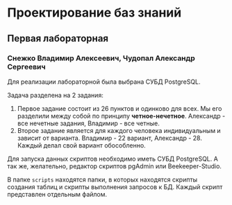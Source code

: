 # Проектирование баз знаний
## Первая лабораторная
### Снежко Владимир Алексеевич, Чудопал Александр Сергеевич
Для реализации лабораторной была выбрана СУБД PostgreSQL. 

Задача разделена на 2 задания:
1. Первое задание состоит из 26 пунктов и одинково для всех. Мы его разделили между собой по принципу **четное-нечетное**. Александр - все нечетные задания, Владимир - все четные.
2. Второе задание является для каждого человека индивидуальным и зависит от варианта. Владимир - 22 вариант, Александр - 28. Каждый делал свой вариант обособленно.

Для запуска данных скриптов необходимо иметь СУБД PostgreSQL. А так же, желательно, редактор скриптов pgAdmin или Beekeeper-Studio.

В папке `scripts` находятся папки, в которых находятся скрипты создания таблиц и скрипты выполнения запросов к БД. Каждый скрипт представлен отдельным файлом.
